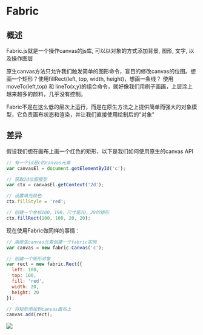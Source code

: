 # Fabric
## 概述
Fabric.js就是一个操作canvas的js库, 可以以对象的方式添加背景, 图形, 文字, 以及操作图层

原生canvas方法只允许我们触发简单的图形命令，盲目的修改canvas的位图。想画一个矩形？使用fillRect(left, top, width, height)，想画一条线？
使用moveTo(left,top) 和 lineTo(x,y)的组合命令，就好像我们用刷子画画，上层涂上越来越多的颜料，几乎没有控制。

Fabric不是在这么低的层次上运行，而是在原生方法之上提供简单而强大的对象模型，它负责画布状态和渲染，并让我们直接使用绘制后的"对象"

## 差异
假设我们想在画布上画一个红色的矩形，以下是我们如何使用原生的canvas API

```js
// 有一个id是c的canvas元素
var canvasEl = document.getElementById('c');

// 获取2d位图模型
var ctx = canvasEl.getContext('2d');

// 设置填充颜色
ctx.fillStyle = 'red';

// 创建一个坐标100，190，尺寸是20，20的矩形
ctx.fillRect(100, 100, 20, 20);
```

现在使用Fabric做同样的事情：

```js
// 用原生canvas元素创建一个fabric实例
var canvas = new fabric.Canvas('c');

// 创建一个矩形对象
var rect = new fabric.Rect({
  left: 100,
  top: 100,
  fill: 'red',
  width: 20,
  height: 20
});

// 将矩形添加到canvas画布上
canvas.add(rect);
```

![ ](http://fabricjs.com/article_assets/1.png)

